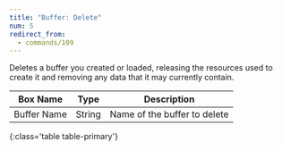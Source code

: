 ```yaml
---
title: "Buffer: Delete"
num: 5
redirect_from:
  - commands/109
---
```


Deletes a buffer you created or loaded, releasing the resources used to create it and removing any data that it may currently contain.

| Box Name | Type | Description |
|-------|--------|--------
|Buffer Name	|String	| Name of the buffer to delete
{:class='table table-primary'}









